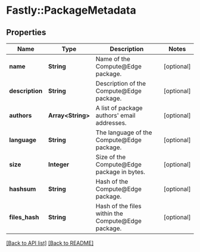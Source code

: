 # Fastly::PackageMetadata

## Properties

| Name | Type | Description | Notes |
| ---- | ---- | ----------- | ----- |
| **name** | **String** | Name of the Compute@Edge package. | [optional] |
| **description** | **String** | Description of the Compute@Edge package. | [optional] |
| **authors** | **Array&lt;String&gt;** | A list of package authors&#39; email addresses. | [optional] |
| **language** | **String** | The language of the Compute@Edge package. | [optional] |
| **size** | **Integer** | Size of the Compute@Edge package in bytes. | [optional] |
| **hashsum** | **String** | Hash of the Compute@Edge package. | [optional] |
| **files_hash** | **String** | Hash of the files within the Compute@Edge package. | [optional] |

[[Back to API list]](../../README.md#endpoints) [[Back to README]](../../README.md)

